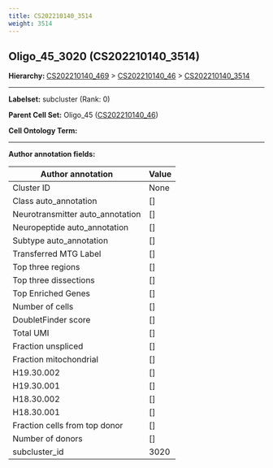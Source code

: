 ```yaml
---
title: CS202210140_3514
weight: 3514
---
```

## Oligo_45_3020 (CS202210140_3514)
<b>Hierarchy: </b>
[CS202210140_469](../CS202210140_469) >
[CS202210140_46](../CS202210140_46) >
[CS202210140_3514](../CS202210140_3514)

---


**Labelset:** subcluster (Rank: 0)

**Parent Cell Set:** Oligo_45 ([CS202210140_46](../CS202210140_46))



**Cell Ontology Term:** 

[MARKER GENES.]: #


---

[TRANSFERRED ANNOTATIONS.]: #


[AUTHOR ANNOTATION FIELDS.]: #


**Author annotation fields:**

| Author annotation | Value |
|-------------------|-------|
|Cluster ID|None|
|Class auto_annotation|[]|
|Neurotransmitter auto_annotation|[]|
|Neuropeptide auto_annotation|[]|
|Subtype auto_annotation|[]|
|Transferred MTG Label|[]|
|Top three regions|[]|
|Top three dissections|[]|
|Top Enriched Genes|[]|
|Number of cells|[]|
|DoubletFinder score|[]|
|Total UMI|[]|
|Fraction unspliced|[]|
|Fraction mitochondrial|[]|
|H19.30.002|[]|
|H19.30.001|[]|
|H18.30.002|[]|
|H18.30.001|[]|
|Fraction cells from top donor|[]|
|Number of donors|[]|
|subcluster_id|3020|
